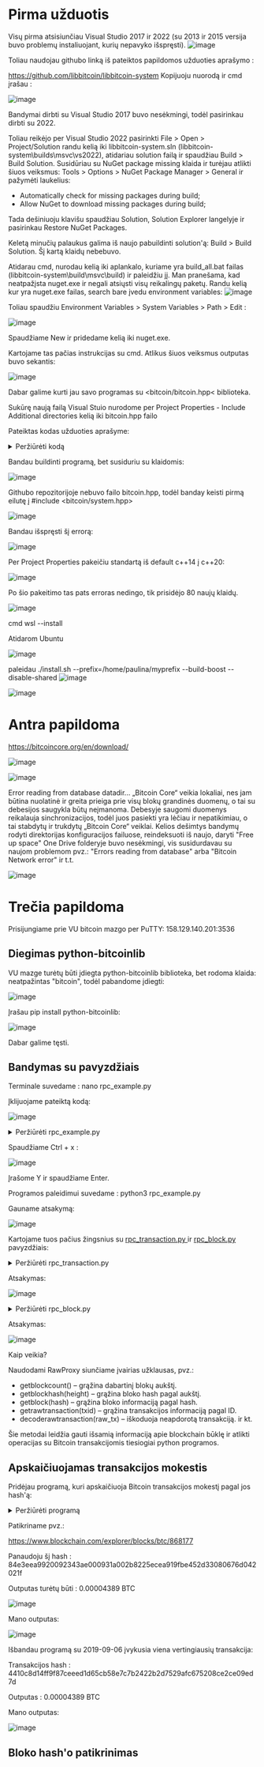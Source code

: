 # Pirma užduotis


Visų pirma atsisiunčiau Visual Studio 2017 ir 2022 (su 2013 ir 2015 versija buvo problemų instaliuojant, kurių nepavyko išspręsti).
![image](https://github.com/user-attachments/assets/7fc7905a-6f21-418e-aba9-772be8365e4e)


Toliau naudojau githubo linką iš pateiktos papildomos užduoties aprašymo :

https://github.com/libbitcoin/libbitcoin-system
Kopijuoju nuorodą ir cmd įrašau :

![image](https://github.com/user-attachments/assets/e536954e-5932-45d0-92a6-778d4fb38f7d)



Bandymai dirbti su Visual Studio 2017 buvo nesėkmingi, todėl pasirinkau dirbti su 2022.

Toliau reikėjo per Visual Studio 2022 pasirinkti File > Open > Project/Solution randu kelią iki libbitcoin-system.sln (libbitcoin-system\builds\msvc\vs2022), atidariau solution failą ir spaudžiau Build > Build Solution. Susidūriau su NuGet package missing klaida ir turėjau atlikti šiuos veiksmus: Tools > Options > NuGet Package Manager > General ir pažymėti laukelius: 
- Automatically check for missing packages during build;
- Allow NuGet to download missing packages during build;

Tada dešiniuoju klavišu spaudžiau Solution, Solution Explorer langelyje ir pasirinkau Restore NuGet Packages.

Keletą minučių palaukus galima iš naujo pabuildinti solution'ą: Build > Build Solution. Šį kartą klaidų nebebuvo.

Atidarau cmd, nurodau kelią iki aplankalo, kuriame yra build_all.bat failas (libbitcoin-system\build\msvc\build) ir paleidžiu jį.
Man pranešama, kad neatpažįsta nuget.exe ir negali atsiųsti visų reikalingų paketų.
Randu kelią kur yra nuget.exe failas, search bare įvedu environment variables:
![image](https://github.com/user-attachments/assets/806d39f3-544b-42fe-ab57-d1ed6dc0195c)

Toliau spaudžiu Environment Variables > System Variables > Path > Edit :

![image](https://github.com/user-attachments/assets/aeda8d6f-0bc7-468a-9434-e358fcfa9395)

Spaudžiame New ir pridedame kelią iki nuget.exe.

Kartojame tas pačias instrukcijas su cmd. Atlikus šiuos veiksmus outputas buvo sekantis:

![image](https://github.com/user-attachments/assets/8b797702-976c-49ee-93f0-23c95d41a454)



Dabar galime kurti jau savo programas su <bitcoin/bitcoin.hpp< biblioteka.

Sukūrę naują failą Visual Stuio nurodome per Project Properties - Include Additional directories kelią iki bitcoin.hpp failo

Pateiktas kodas užduoties aprašyme:
<details>
  <summary> Peržiūrėti kodą </summary>

```


  #include <bitcoin/bitcoin.hpp>
  bc::hash_digest create_merkle(bc::hash_list& merkle)
{
 if (merkle.empty())		
  return bc::null_hash;	
 else if (merkle.size() == 1)	
  return merkle[0];	
 while (merkle.size() > 1)
	{		
  if (merkle.size() % 2 != 0)
   merkle.push_back(merkle.back());
   assert(merkle.size() % 2 == 0);
   bc::hash_list new_merkle;
   for (auto it = merkle.begin(); it != merkle.end(); it += 2)
		{
   bc::data_chunk concat_data(bc::hash_size * 2);
   auto concat = bc::serializer<
  decltype(concat_data.begin())>(concat_data.begin());
			concat.write_hash(*it);
			concat.write_hash(*(it + 1));
bc::hash_digest new_root = bc::bitcoin_hash(concat_data);
   new_merkle.push_back(new_root);
		}
  merkle = new_merkle;
		// DEBUG output -------------------------------------
		std::cout << "Current merkle hash list:" << std::endl;
		for (const auto& hash : merkle)
			std::cout << " " << bc::encode_base16(hash) << std::endl;
		std::cout << std::endl;
		// --------------------------------------------------
	}
	// Finally we end up with a single item.
	return merkle[0];
}
int main()
{
	// Transactions hashes from a block (#100 000) to reproduce the same merkle root
	bc::hash_list tx_hashes{ {
	bc::hash_literal("8c14f0db3df150123e6f3dbbf30f8b955a8249b62ac1d1ff16284aefa3d06d87"),
	bc::hash_literal("fff2525b8931402dd09222c50775608f75787bd2b87e56995a7bdd30f79702c4"),
	bc::hash_literal("6359f0868171b1d194cbee1af2f16ea598ae8fad666d9b012c8ed2b79a236ec4"),
	bc::hash_literal("e9a66845e05d5abc0ad04ec80f774a7e585c6e8db975962d069a522137b80c1d"),
	} };
	const bc::hash_digest merkle_root = create_merkle(tx_hashes);
	std::cout << "Merkle Root Hash: " << bc::encode_base16(merkle_root) << std::endl;
	// std::cout << "Merkle Root Hash-2: " << bc::encode_hash(merkle_root) << std::endl;
	return 0;
}
 ```

</details>

Bandau buildinti programą, bet susiduriu su klaidomis:

![image](https://github.com/user-attachments/assets/b56dc781-a9db-419f-82a8-0a650f32e41a)

Githubo repozitorijoje nebuvo failo bitcoin.hpp, todėl banday keisti pirmą eilutę į #include <bitcoin/system.hpp>

![image](https://github.com/user-attachments/assets/3f8a3357-7d18-4c22-85ac-86b2d60db516)

Bandau išspręsti šį errorą:

![image](https://github.com/user-attachments/assets/7eb9c1d4-9d8f-4026-b630-ae3c5394e7bd)

Per Project Properties pakeičiu standartą iš default c++14 į c++20:

![image](https://github.com/user-attachments/assets/89ed0a07-73ac-482a-a672-645288d6d646)

Po šio pakeitimo tas pats erroras nedingo, tik prisidėjo 80 naujų klaidų.

![image](https://github.com/user-attachments/assets/9ac5bed8-8cc4-48fb-a0a0-094d71e0ece7)

cmd
wsl --install

Atidarom Ubuntu

![image](https://github.com/user-attachments/assets/75a4d099-047f-4c74-8e24-de198889dd2a)

paleidau ./install.sh --prefix=/home/paulina/myprefix --build-boost --disable-shared
![image](https://github.com/user-attachments/assets/28dced59-ddd2-4b15-8231-f17bf96789c0)

![image](https://github.com/user-attachments/assets/04969fcf-4db0-4a2d-a035-248e187e27cd)



# Antra papildoma
https://bitcoincore.org/en/download/

![image](https://github.com/user-attachments/assets/f0f73129-efbf-4825-98f9-c485c432a4e8)

![image](https://github.com/user-attachments/assets/48e675a4-0baa-4825-b941-62210542df65)

Error reading from database
datadir...
„Bitcoin Core“ veikia lokaliai, nes jam būtina nuolatinė ir greita prieiga prie visų blokų grandinės duomenų, o tai su debesijos saugykla būtų neįmanoma. Debesyje saugomi duomenys reikalauja sinchronizacijos, todėl juos pasiekti yra lėčiau ir nepatikimiau, o tai stabdytų ir trukdytų „Bitcoin Core“ veiklai.
Kelios dešimtys bandymų rodyti direktorijas konfiguracijos failuose, reindeksuoti iš naujo, daryti "Free up space" One Drive folderyje buvo nesėkmingi, vis susidurdavau su naujom problemom pvz.: "Errors reading from database" arba "Bitcoin Network error" ir t.t.


![image](https://github.com/user-attachments/assets/e22fcdd7-3131-4e9e-81eb-e65d7a8d3e43)




# Trečia papildoma

Prisijungiame prie VU bitcoin mazgo per PuTTY: 158.129.140.201:3536

 ## Diegimas python-bitcoinlib
 VU mazge turėtų būti įdiegta python-bitcoinlib biblioteka, bet rodoma klaida:
 neatpažintas "bitcoin", todėl pabandome įdiegti:


![image](https://github.com/user-attachments/assets/d2b69927-310a-41f7-b2dd-a66c771e616c)


Įrašau pip install python-bitcoinlib:


![image](https://github.com/user-attachments/assets/09d4e456-8ec0-4132-a8b2-852c0e663e3b)


Dabar galime tęsti.

 ## Bandymas su pavyzdžiais

 Terminale suvedame : nano rpc_example.py
 
 Įklijuojame pateiktą kodą: 


 ![image](https://github.com/user-attachments/assets/1f9e4cff-e098-4153-8be9-beae499dadab)


<details>
	<summary>Peržiūrėti rpc_example.py</summary>

 ```

from bitcoin.rpc import RawProxy
# Create a connection to local Bitcoin Core node
p = RawProxy()
# Run the getblockchaininfo command, store the resulting data in info
info = p.getblockchaininfo()
# Retrieve the 'blocks' element from the info
print(info['blocks'])
```

</details>

Spaudžiame Ctrl + x :

![image](https://github.com/user-attachments/assets/e8927d91-50b0-4ea6-8e53-4384dbace83d)

Įrašome Y ir spaudžiame Enter.


Programos paleidimui suvedame : python3 rpc_example.py

Gauname atsakymą:

![image](https://github.com/user-attachments/assets/4d95a5ab-96eb-4726-9ebe-cd0afa805183)


Kartojame tuos pačius žingsnius su <ins> rpc_transaction.py </ins> ir  <ins> rpc_block.py </ins> pavyzdžiais:


<details>
		<summary>Peržiūrėti rpc_transaction.py</summary>
	
```
from bitcoin.rpc import RawProxy
# Create a connection to local Bitcoin Core node
p = RawProxy()
# Alice's transaction ID
txid = "0627052b6f28912f2703066a912ea577f2ce4da4caa5a5fbd8a57286c345c2f2"
# First, retrieve the raw transaction in hex
raw_tx = p.getrawtransaction(txid)
# Decode the transaction hex into a JSON object
decoded_tx = p.decoderawtransaction(raw_tx)
# Retrieve each of the outputs from the transaction
for output in decoded_tx['vout']:
 print(output['scriptPubKey']['address'], output['value'])
```

</details>

Atsakymas:

 ![image](https://github.com/user-attachments/assets/a9178714-89cb-4c0a-b2cd-4ccb2bbbd42d)


<details>
		<summary>Peržiūrėti rpc_block.py</summary>

```

from bitcoin.rpc import RawProxy
p = RawProxy()
blockheight = 277316
blockhash = p.getblockhash(blockheight)
block = p.getblock(blockhash)
transactions = block['tx']
block_value = 0
for txid in transactions:
 tx_value = 0
 raw_tx = p.getrawtransaction(txid)
 decoded_tx = p.decoderawtransaction(raw_tx)
 for output in decoded_tx['vout']:
 	tx_value = tx_value + output['value']
 block_value = block_value + tx_value
print("Total output value (in BTC) in block #277316: ", block_value)

```

</details>

Atsakymas:

![image](https://github.com/user-attachments/assets/e895b43d-351f-49a7-9a0e-52ff3280c6e0)


Kaip veikia?

Naudodami RawProxy siunčiame įvairias užklausas, pvz.:

 - getblockcount() – grąžina dabartinį blokų aukštį.
 - getblockhash(height) – grąžina bloko hash pagal aukštį.
 - getblock(hash) – grąžina bloko informaciją pagal hash.
 - getrawtransaction(txid) – grąžina transakcijos informaciją pagal ID.
 - decoderawtransaction(raw_tx) – iškoduoja neapdorotą transakciją.
ir kt.

Šie metodai leidžia gauti išsamią informaciją apie blockchain būklę ir atlikti operacijas su Bitcoin transakcijomis tiesiogiai python programos.


## Apskaičiuojamas transakcijos mokestis

Pridėjau programą, kuri apskaičiuoja Bitcoin transakcijos mokestį pagal jos hash'ą:

<details>
	<summary>Peržiūrėti programą</summary>
	
```
from bitcoin.rpc import RawProxy
p = RawProxy()
txid = "84e3eea9920092343ae000931a002b8225ecea919fbe452d33080676d042021f"
raw_tx = p.getrawtransaction(txid)
decoded_tx = p.decoderawtransaction(raw_tx)
total_input = 0
for vin in decoded_tx['vin']:
 input_txid = vin['txid']
 input_vout = vin['vout']
 raw_input_tx = p.getrawtransaction(input_txid)
 decoded_input_tx = p.decoderawtransaction(raw_input_tx)
 total_input += decoded_input_tx['vout'][input_vout]['value']
total_output = sum(output['value'] for output in decoded_tx['vout'])
tx_mokestis = total_input - total_output
print(f"Transakcijos mokestis: {tx_mokestis} BTC")
```

</details>

Patikriname pvz.:

https://www.blockchain.com/explorer/blocks/btc/868177

Panaudoju šį hash : 84e3eea9920092343ae000931a002b8225ecea919fbe452d33080676d042021f

Outputas turėtų būti : 0.00004389 BTC

![image](https://github.com/user-attachments/assets/93e89a5c-ef1b-4ff5-9168-ace9f1f99f1c)

Mano outputas:

![image](https://github.com/user-attachments/assets/4d1e7d90-94e1-43f8-93a5-fb31a501ba0e)


Išbandau programą su 2019-09-06 įvykusia viena vertingiausių transakcija:

Transakcijos hash : 4410c8d14ff9f87ceeed1d65cb58e7c7b2422b2d7529afc675208ce2ce09ed7d

Outputas : 0.00004389 BTC

Mano outputas:
    
![image](https://github.com/user-attachments/assets/608e8bbe-2774-4510-b77b-13b5713fd5be)


## Bloko hash'o patikrinimas



